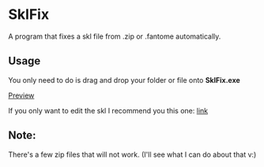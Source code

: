 # SklFix
A program that fixes a skl file from .zip or .fantome automatically.

## Usage
You only need to do is drag and drop your folder or file onto __SklFix.exe__

[Preview](https://youtu.be/Vey0IM6pGOc)

If you only want to edit the skl I recommend you this one: [link](https://github.com/Morilli/LeagueToolkit/releases/tag/0.2)

## Note:
There's a few zip files that will not work. (I'll see what I can do about that v:)
